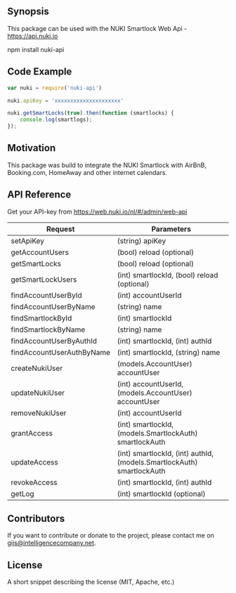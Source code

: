 ## Synopsis

This package can be used with the NUKI Smartlock Web Api - https://api.nuki.io

npm install nuki-api

## Code Example
``` js
var nuki = require('nuki-api')

nuki.apiKey = 'xxxxxxxxxxxxxxxxxxxxx'

nuki.getSmartLocks(true).then(function (smartlocks) {
    console.log(smartlogs);
});
```

## Motivation

This package was build to integrate the NUKI Smartlock with AirBnB, Booking.com, HomeAway and other internet calendars.

## API Reference

Get your API-key from https://web.nuki.io/nl/#/admin/web-api

Request                     | Parameters 
--------------------------- | -----------------------------------------------------------------------
setApiKey                   | (string) apiKey
getAccountUsers             | (bool) reload (optional)
getSmartLocks               | (bool) reload (optional)
getSmartLockUsers           | (int) smartlockId, (bool) reload (optional)
findAccountUserById         | (int) accountUserId
findAccountUserByName       | (string) name
findSmartlockById           | (int) smartlockId
findSmartlockByName         | (string) name
findAccountUserByAuthId     | (int) smartlockId, (int) authId
findAccountUserAuthByName   | (int) smartlockId, (string) name
createNukiUser              | (models.AccountUser) accountUser
updateNukiUser              | (int) accountUserId, (models.AccountUser) accountUser
removeNukiUser              | (int) accountUserId
grantAccess                 | (int) smartlockId, (models.SmartlockAuth) smartlockAuth
updateAccess                | (int) smartlockId, (int) authId, (models.SmartlockAuth) smartlockAuth
revokeAccess                | (int) smartlockId, (int) authId
getLog                      | (int) smartlockId (optional)

## Contributors

If you want to contribute or donate to the project, please contact me on gijs@intelligencecompany.net.

## License

A short snippet describing the license (MIT, Apache, etc.)